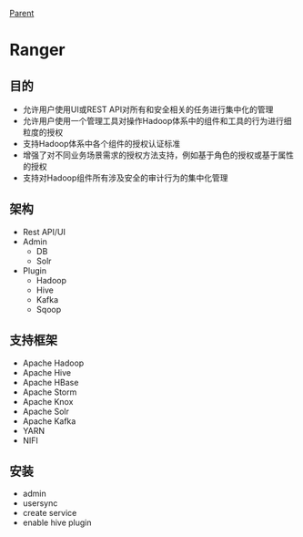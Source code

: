 [Parent](../README.md)

# Ranger

## 目的

* 允许用户使用UI或REST API对所有和安全相关的任务进行集中化的管理
* 允许用户使用一个管理工具对操作Hadoop体系中的组件和工具的行为进行细粒度的授权
* 支持Hadoop体系中各个组件的授权认证标准
* 增强了对不同业务场景需求的授权方法支持，例如基于角色的授权或基于属性的授权
* 支持对Hadoop组件所有涉及安全的审计行为的集中化管理

## 架构

* Rest API/UI
* Admin
    * DB
    * Solr
* Plugin
    * Hadoop
    * Hive
    * Kafka
    * Sqoop

## 支持框架

* Apache Hadoop
* Apache Hive
* Apache HBase
* Apache Storm
* Apache Knox
* Apache Solr
* Apache Kafka
* YARN
* NIFI

## 安装

* admin
* usersync
* create service
* enable hive plugin
